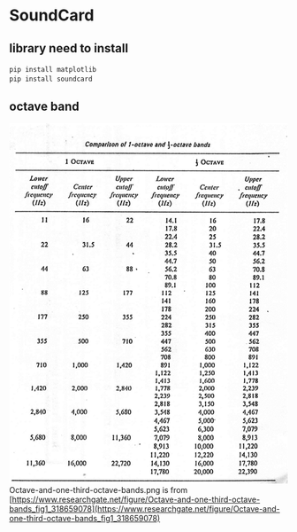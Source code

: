 # SoundCard
## library need to install
```cmd
pip install matplotlib
pip install soundcard
```
## octave band
![](Octave-and-one-third-octave-bands.png)<br>
Octave-and-one-third-octave-bands.png is from [https://www.researchgate.net/figure/Octave-and-one-third-octave-bands_fig1_318659078](https://www.researchgate.net/figure/Octave-and-one-third-octave-bands_fig1_318659078)

